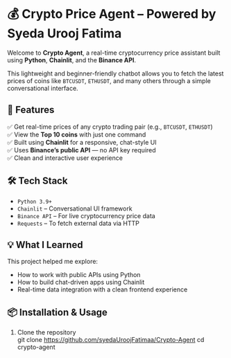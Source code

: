 # 💰 Crypto Price Agent – Powered by Syeda Urooj Fatima

Welcome to **Crypto Agent**, a real-time cryptocurrency price assistant built using **Python**, **Chainlit**, and the **Binance API**.

This lightweight and beginner-friendly chatbot allows you to fetch the latest prices of coins like `BTCUSDT`, `ETHUSDT`, and many others through a simple conversational interface.

## 🚀 Features

✅ Get real-time prices of any crypto trading pair (e.g., `BTCUSDT`, `ETHUSDT`)  
✅ View the **Top 10 coins** with just one command  
✅ Built using **Chainlit** for a responsive, chat-style UI  
✅ Uses **Binance’s public API** — no API key required  
✅ Clean and interactive user experience

## 🛠️ Tech Stack

- `Python 3.9+`  
- `Chainlit` – Conversational UI framework  
- `Binance API` – For live cryptocurrency price data  
- `Requests` – To fetch external data via HTTP

## 💡 What I Learned

This project helped me explore:
- How to work with public APIs using Python  
- How to build chat-driven apps using Chainlit  
- Real-time data integration with a clean frontend experience

## 📦 Installation & Usage

1. Clone the repository  
git clone https://github.com/syedaUroojFatimaa/Crypto-Agent
cd crypto-agent


